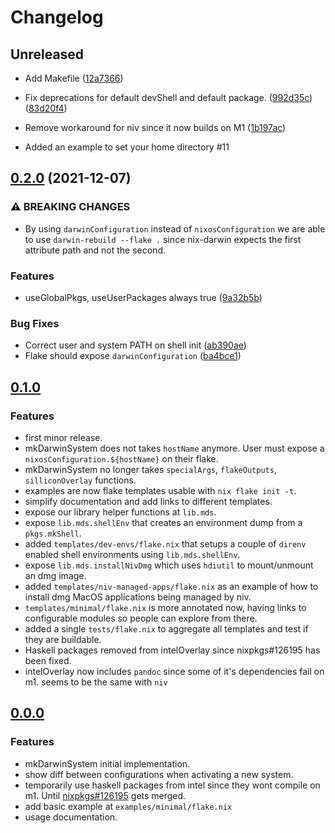 # Changelog

## Unreleased

* Add Makefile ([12a7366](https://www.github.com/vic/mk-darwin-system/commit/12a7366))

* Fix deprecations for default devShell and default package. ([992d35c](https://www.github.com/vic/mk-darwin-system/commit/992d35c)) ([83d20f4](https://www.github.com/vic/mk-darwin-system/commit/83d20f4))


* Remove workaround for niv since it now builds on M1 ([1b197ac](https://www.github.com/vic/mk-darwin-system/commit/1b197ac))

* Added an example to set your home directory #11 


## [0.2.0](https://www.github.com/vic/mk-darwin-system/compare/v0.1.0...v0.2.0) (2021-12-07)


### ⚠ BREAKING CHANGES

* By using `darwinConfiguration` instead of `nixosConfiguration` we are able to use `darwin-rebuild --flake .` since nix-darwin expects the first attribute path and not the second.

### Features

* useGlobalPkgs, useUserPackages always true ([9a32b5b](https://www.github.com/vic/mk-darwin-system/commit/9a32b5b4077a87e1318624c030e4309433168da7))


### Bug Fixes

* Correct user and system PATH on shell init ([ab390ae](https://www.github.com/vic/mk-darwin-system/commit/ab390aea27d1230a6d204b0be1cd40755b2f1655))
* Flake should expose `darwinConfiguration` ([ba4bce1](https://www.github.com/vic/mk-darwin-system/commit/ba4bce1a02358c94adad82461ea45318501a0915))

## [0.1.0](https://www.github.com/vic/mk-darwin-system/compare/444fd6c...v0.1.0)

### Features

* first minor release.
* mkDarwinSystem does not takes `hostName` anymore. User must expose a `nixosConfiguration.${hostName}` on their flake.
* mkDarwinSystem no longer takes `specialArgs`, `flakeOutputs`, `silliconOverlay` functions.
* examples are now flake templates usable with `nix flake init -t`.
* simplify documentation and add links to different templates.
* expose our library helper functions at `lib.mds`.
* expose `lib.mds.shellEnv` that creates an environment dump from a `pkgs.mkShell`.
* added `templates/dev-envs/flake.nix` that setups a couple of `direnv` enabled shell environments using `lib.mds.shellEnv`.
* expose `lib.mds.installNivDmg` which uses `hdiutil` to mount/unmount an dmg image.
* added `templates/niv-managed-apps/flake.nix` as an example of how to install dmg MacOS applications being managed by niv.
* `templates/minimal/flake.nix` is more annotated now, having links to configurable modules so people can explore from there.
* added a single `tests/flake.nix` to aggregate all templates and test if they are buildable.
* Haskell packages removed from intelOverlay since nixpkgs#126195 has been fixed.
* intelOverlay now includes `pandoc` since some of it's dependencies fail on m1. seems to be the same with `niv`


## [0.0.0](https://www.github.com/vic/mk-darwin-system/compare/8bf7b851...444fd6c)


### Features

* mkDarwinSystem initial implementation.
* show diff between configurations when activating a new system.
* temporarily use haskell packages from intel since they wont compile on m1. Until [nixpkgs#126195](https://github.com/NixOS/nixpkgs/pull/126195) gets merged.
* add basic example at `examples/minimal/flake.nix`
* usage documentation.
